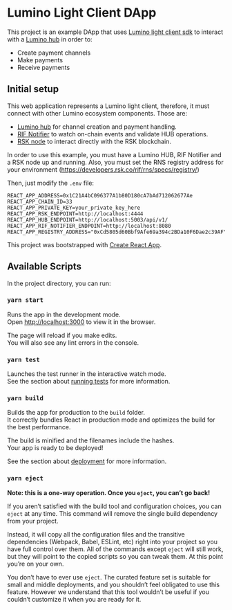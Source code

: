 
# Lumino Light Client DApp

This project is an example DApp that uses  [Lumino light client sdk](https://github.com/rsksmart/lumino-light-client-sdk) to interact with a [Lumino hub](https://github.com/rsksmart/lumino) in order to:

- Create payment channels
- Make payments
- Receive payments

## Initial setup

This web application represents a Lumino light client, therefore, it must connect with other Lumino ecosystem components. Those are: 

- [Lumino hub](https://github.com/rsksmart/lumino) for channel creation and payment handling.
- [RIF Notifier](https://github.com/rsksmart/rif-notifier) to watch on-chain events and validate HUB operations.
- [RSK node](https://github.com/rsksmart/rskj) to interact directly with the RSK blockchain.


In order to use this example, you must have a Lumino HUB, RIF Notifier and a RSK node up and running. Also, you must set the RNS registry address for your environment (https://developers.rsk.co/rif/rns/specs/registry/)

Then, just modify the `.env` file: 

```
REACT_APP_ADDRESS=0x1C21A4bC096377A1b80D180cA7bAd712062677Ae
REACT_APP_CHAIN_ID=33
REACT_APP_PRIVATE_KEY=your_private_key_here
REACT_APP_RSK_ENDPOINT=http://localhost:4444
REACT_APP_HUB_ENDPOINT=http://localhost:5003/api/v1/
REACT_APP_RIF_NOTIFIER_ENDPOINT=http://localhost:8080
REACT_APP_REGISTRY_ADDRESS="0xCd5805d60Bbf9Afe69a394c2BDa10F6Dae2c39AF"

```


This project was bootstrapped with [Create React App](https://github.com/facebook/create-react-app).

## Available Scripts

In the project directory, you can run:

### `yarn start`

Runs the app in the development mode.<br />
Open [http://localhost:3000](http://localhost:3000) to view it in the browser.

The page will reload if you make edits.<br />
You will also see any lint errors in the console.

### `yarn test`

Launches the test runner in the interactive watch mode.<br />
See the section about [running tests](https://facebook.github.io/create-react-app/docs/running-tests) for more information.

### `yarn build`

Builds the app for production to the `build` folder.<br />
It correctly bundles React in production mode and optimizes the build for the best performance.

The build is minified and the filenames include the hashes.<br />
Your app is ready to be deployed!

See the section about [deployment](https://facebook.github.io/create-react-app/docs/deployment) for more information.

### `yarn eject`

**Note: this is a one-way operation. Once you `eject`, you can’t go back!**

If you aren’t satisfied with the build tool and configuration choices, you can `eject` at any time. This command will remove the single build dependency from your project.

Instead, it will copy all the configuration files and the transitive dependencies (Webpack, Babel, ESLint, etc) right into your project so you have full control over them. All of the commands except `eject` will still work, but they will point to the copied scripts so you can tweak them. At this point you’re on your own.

You don’t have to ever use `eject`. The curated feature set is suitable for small and middle deployments, and you shouldn’t feel obligated to use this feature. However we understand that this tool wouldn’t be useful if you couldn’t customize it when you are ready for it.

